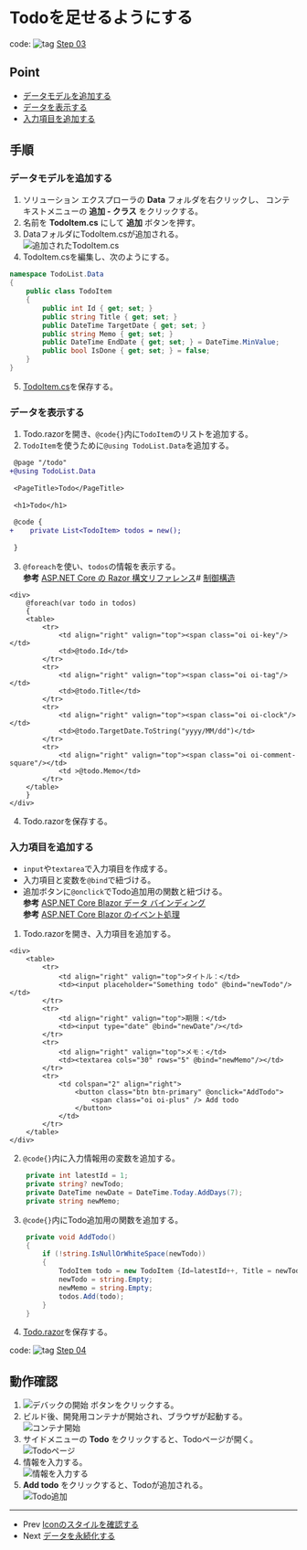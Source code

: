 # Todoを足せるようにする
code: ![tag](../Images/tag.png) [Step 03](https://github.com/04100149/TodoList/tree/step03)

## Point
- [データモデルを追加する](#%E3%83%87%E3%83%BC%E3%82%BF%E3%83%A2%E3%83%87%E3%83%AB%E3%82%92%E8%BF%BD%E5%8A%A0%E3%81%99%E3%82%8B)
- [データを表示する](#%E3%83%87%E3%83%BC%E3%82%BF%E3%82%92%E8%A1%A8%E7%A4%BA%E3%81%99%E3%82%8B)
- [入力項目を追加する](#%E5%85%A5%E5%8A%9B%E9%A0%85%E7%9B%AE%E3%82%92%E8%BF%BD%E5%8A%A0%E3%81%99%E3%82%8B)

## 手順
### データモデルを追加する
1. ソリューション エクスプローラの **Data** フォルダを右クリックし、 コンテキストメニューの **追加 - クラス** をクリックする。
1. 名前を **TodoItem.cs** にして **追加** ボタンを押す。
1. DataフォルダにTodoItem.csが追加される。  
![追加されたTodoItem.cs](../Images/addtodo-1.png)
1. TodoItem.csを編集し、次のようにする。    
```C#
namespace TodoList.Data
{
    public class TodoItem
    {
        public int Id { get; set; }
        public string Title { get; set; }
        public DateTime TargetDate { get; set; }
        public string Memo { get; set; }
        public DateTime EndDate { get; set; } = DateTime.MinValue;
        public bool IsDone { get; set; } = false;
    }
}
```
5. [TodoItem.cs](https://github.com/04100149/TodoList/blob/step04/TodoList/Data/TodoItem.cs)を保存する。  
### データを表示する
1. Todo.razorを開き、`@code{}`内に`TodoItem`のリストを追加する。
1. `TodoItem`を使うために`@using TodoList.Data`を追加する。
```diff
 @page "/todo"
+@using TodoList.Data
 
 <PageTitle>Todo</PageTitle>
 
 <h1>Todo</h1>
 
 @code {
+    private List<TodoItem> todos = new();
 
 }
```
3. `@foreach`を使い、`todos`の情報を表示する。  
**参考** [ASP.NET Core の Razor 構文リファレンス](https://docs.microsoft.com/ja-jp/aspnet/core/mvc/views/razor?view=aspnetcore-6.0)#
[制御構造](https://docs.microsoft.com/ja-jp/aspnet/core/mvc/views/razor?view=aspnetcore-6.0#control-structures)
```HTML+razor
<div>
    @foreach(var todo in todos)
    {
    <table>
        <tr>
            <td align="right" valign="top"><span class="oi oi-key"/></td>
            <td>@todo.Id</td>
        </tr>
        <tr>
            <td align="right" valign="top"><span class="oi oi-tag"/></td>
            <td>@todo.Title</td>
        </tr>
        <tr>
            <td align="right" valign="top"><span class="oi oi-clock"/></td>
            <td>@todo.TargetDate.ToString("yyyy/MM/dd")</td>
        </tr>
        <tr>
            <td align="right" valign="top"><span class="oi oi-comment-square"/></td>
            <td >@todo.Memo</td>
        </tr>
    </table>        
    }
</div>
```
4. Todo.razorを保存する。
### 入力項目を追加する
- `input`や`textarea`で入力項目を作成する。  
- 入力項目と変数を`@bind`で紐づける。
- 追加ボタンに`@onclick`でTodo追加用の関数と紐づける。  
**参考** [ASP.NET Core Blazor データ バインディング](https://docs.microsoft.com/ja-jp/aspnet/core/blazor/components/data-binding?view=aspnetcore-6.0)  
**参考** [ASP.NET Core Blazor のイベント処理](https://docs.microsoft.com/ja-jp/aspnet/core/blazor/components/event-handling?view=aspnetcore-6.0)

1. Todo.razorを開き、入力項目を追加する。
```HTML+razor
<div>
    <table>
        <tr>
            <td align="right" valign="top">タイトル：</td>
            <td><input placeholder="Something todo" @bind="newTodo"/></td>
        </tr>
        <tr>
            <td align="right" valign="top">期限：</td>
            <td><input type="date" @bind="newDate"/></td>
        </tr>
        <tr>
            <td align="right" valign="top">メモ：</td>
            <td><textarea cols="30" rows="5" @bind="newMemo"/></td>
        </tr>
        <tr>
            <td colspan="2" align="right">
                <button class="btn btn-primary" @onclick="AddTodo">
                    <span class="oi oi-plus" /> Add todo
                </button>
            </td>
        </tr>
    </table>
</div>
```
2. `@code{}`内に入力情報用の変数を追加する。
```C#
    private int latestId = 1;
    private string? newTodo;
    private DateTime newDate = DateTime.Today.AddDays(7);
    private string newMemo;
```
3. `@code{}`内にTodo追加用の関数を追加する。
```C#
    private void AddTodo()
    {
        if (!string.IsNullOrWhiteSpace(newTodo))
        {
            TodoItem todo = new TodoItem {Id=latestId++, Title = newTodo, TargetDate = newDate, Memo=newMemo };
            newTodo = string.Empty;
            newMemo = string.Empty;
            todos.Add(todo);
        }
    }
```
4. [Todo.razor](https://github.com/04100149/TodoList/blob/step04/TodoList/Pages/Todo.razor)を保存する。

code: ![tag](../Images/tag.png) [Step 04](https://github.com/04100149/TodoList/tree/step04)


## 動作確認
1. ![デバックの開始](../Images/NewProject-6.png) ボタンをクリックする。  
1. ビルド後、開発用コンテナが開始され、ブラウザが起動する。  
![コンテナ開始](../Images/addtodo-2.png)
1. サイドメニューの **Todo** をクリックすると、Todoページが開く。    
![Todoページ](../Images/addtodo-3.png)
1. 情報を入力する。    
![情報を入力する](../Images/addtodo-4.png)
1. **Add todo** をクリックすると、Todoが追加される。    
![Todo追加](../Images/addtodo-5.png)

***
- Prev [Iconのスタイルを確認する](0004icons.md)
- Next [データを永続化する](0006persistence.md)


